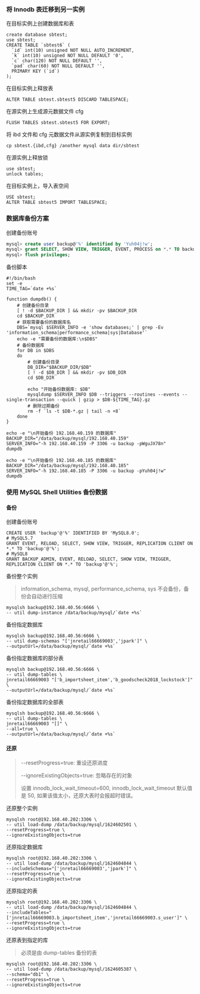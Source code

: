 ### 将 Innodb 表迁移到另一实例

在目标实例上创建数据库和表

```
create database sbtest;
use sbtest;
CREATE TABLE `sbtest6` (
  `id` int(10) unsigned NOT NULL AUTO_INCREMENT,
  `k` int(10) unsigned NOT NULL DEFAULT '0',
  `c` char(120) NOT NULL DEFAULT '',
  `pad` char(60) NOT NULL DEFAULT '',
  PRIMARY KEY (`id`)
);
```

在目标实例上释放表

```
ALTER TABLE sbtest.sbtest5 DISCARD TABLESPACE;
```

在源实例上生成源元数据文件 cfg

```
FLUSH TABLES sbtest.sbtest5 FOR EXPORT;
```

将 ibd 文件和  cfg 元数据文件从源实例复制到目标实例

```
cp sbtest.{ibd,cfg} /another mysql data dir/sbtest
```

在源实例上释放锁

```
use sbtest;
unlock tables;
```

在目标实例上，导入表空间

```
USE sbtest;
ALTER TABLE sbtest5 IMPORT TABLESPACE;
```



### 数据库备份方案

创建备份账号

```sql
mysql> create user backup@'%' identified by 'Yuh04j!w';
mysql> grant SELECT, SHOW VIEW, TRIGGER, EVENT, PROCESS on *.* TO backup@'%';
mysql> flush privileges;
```

备份脚本

```shell
#!/bin/bash
set -e
TIME_TAG=`date +%s`

function dumpdb() {
    # 创建备份目录
    [ ! -d $BACKUP_DIR ] && mkdir -pv $BACKUP_DIR
    cd $BACKUP_DIR
    # 获取需要备份的数据库名
    DBS=`mysql $SERVER_INFO -e 'show databases;' | grep -Ev 'information_schema|performance_schema|sys|Database'`
    echo -e "需要备份的数据库:\n$DBS"
    # 备份数据库
    for DB in $DBS
    do
        # 创建备份目录
        DB_DIR="$BACKUP_DIR/$DB"
        [ ! -d $DB_DIR ] && mkdir -pv $DB_DIR
        cd $DB_DIR 

        echo "开始备份数据库: $DB"
        mysqldump $SERVER_INFO $DB --triggers --routines --events --single-transaction --quick | gzip > $DB-${TIME_TAG}.gz
        # 删除过期备份
        rm -f `ls -t $DB-*.gz | tail -n +8`
    done
}

echo -e "\n开始备份 192.168.40.159 的数据库"
BACKUP_DIR="/data/backup/mysql/192.168.40.159"
SERVER_INFO="-h 192.168.40.159 -P 3306 -u backup -pWguJX78n"
dumpdb

echo -e "\n开始备份 192.168.40.185 的数据库"
BACKUP_DIR="/data/backup/mysql/192.168.40.185"
SERVER_INFO="-h 192.168.40.185 -P 3306 -u backup -pYuh04j!w"
dumpdb
```



### 使用 MySQL Shell Utilities 备份数据

#### 备份

创建备份账号

```mysql
CREATE USER 'backup'@'%' IDENTIFIED BY 'MySQL8.0';
# MySQL5.7
GRANT EVENT, RELOAD, SELECT, SHOW VIEW, TRIGGER, REPLICATION CLIENT ON *.* TO 'backup'@'%';
# MySQL8
GRANT BACKUP_ADMIN, EVENT, RELOAD, SELECT, SHOW VIEW, TRIGGER, REPLICATION CLIENT ON *.* TO 'backup'@'%';
```

备份整个实例

> information_schema, mysql, performance_schema, sys 不会备份，备份会自动进行压缩

 ```shell
mysqlsh backup@192.168.40.56:6666 \
-- util dump-instance /data/backup/mysql/`date +%s`
 ```

备份指定数据库

```shell
mysqlsh backup@192.168.40.56:6666 \
-- util dump-schemas "['jnretail66669003','jpark']" \
--outputUrl=/data/backup/mysql/`date +%s`
```

备份指定数据库的部分表

```shell
mysqlsh backup@192.168.40.56:6666 \
-- util dump-tables \
jnretail66669003 "['b_importsheet_item','b_goodscheck2018_lockstock']" \
--outputUrl=/data/backup/mysql/`date +%s`
```

备份指定数据库的全部表

```
mysqlsh backup@192.168.40.56:6666 \
-- util dump-tables \
jnretail66669003 "[]" \
--all=true \
--outputUrl=/data/backup/mysql/`date +%s`
```

#### 还原

> --resetProgress=true: 重设还原进度
>
>  --ignoreExistingObjects=true: 忽略存在的对象
>
> 设置 innodb_lock_wait_timeout=600,  innodb_lock_wait_timeout 默认值是 50, 如果该值太小，还原大表时会报超时错误。

还原整个实例

```shell
mysqlsh root@192.168.40.202:3306 \
-- util load-dump /data/backup/mysql/1624602501 \
--resetProgress=true \
--ignoreExistingObjects=true
```

还原指定数据库

```shell
mysqlsh root@192.168.40.202:3306 \
-- util load-dump /data/backup/mysql/1624604844 \
--includeSchemas="['jnretail66669003','jpark']" \
--resetProgress=true \
--ignoreExistingObjects=true
```

还原指定的表

```shell
mysqlsh root@192.168.40.202:3306 \
-- util load-dump /data/backup/mysql/1624604844 \
--includeTables="['jnretail66669003.b_importsheet_item','jnretail66669003.s_user']" \
--resetProgress=true \
--ignoreExistingObjects=true
```

还原表到指定的库

> 必须是由 dump-tables 备份的表

```
mysqlsh root@192.168.40.202:3306 \
-- util load-dump /data/backup/mysql/1624605387 \
--schema="db1" \
--resetProgress=true \
--ignoreExistingObjects=true
```

